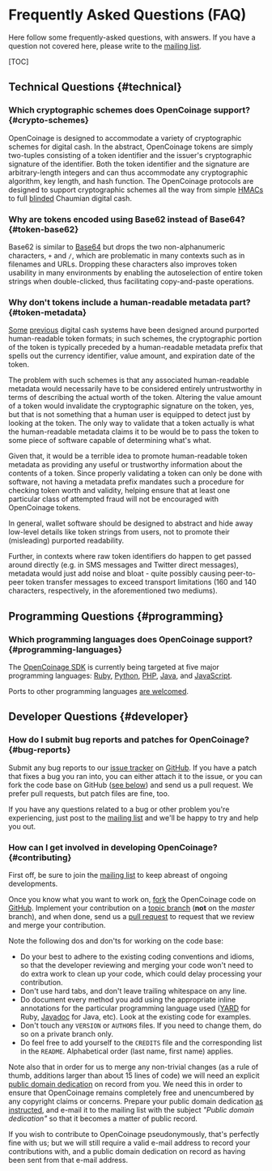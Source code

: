 Frequently Asked Questions (FAQ)
================================

Here follow some frequently-asked questions, with answers. If you have a
question not covered here, please write to the [mailing list][].

[mailing list]: http://groups.google.com/group/opencoinage

[TOC]

## Technical Questions {#technical}

### Which cryptographic schemes does OpenCoinage support? {#crypto-schemes}

OpenCoinage is designed to accommodate a variety of cryptographic schemes
for digital cash. In the abstract, OpenCoinage tokens are simply two-tuples
consisting of a token identifier and the issuer's cryptographic signature of
the identifier. Both the token identifier and the signature are
arbitrary-length integers and can thus accommodate any cryptographic
algorithm, key length, and hash function. The OpenCoinage protocols are
designed to support cryptographic schemes all the way from simple
[HMACs][HMAC] to full [blinded][blind signature] Chaumian digital cash.

[HMAC]:            http://en.wikipedia.org/wiki/HMAC
[blind signature]: http://en.wikipedia.org/wiki/Blind_signature

### Why are tokens encoded using Base62 instead of Base64? {#token-base62}

Base62 is similar to [Base64][] but drops the two non-alphanumeric
characters, `+` and `/`, which are problematic in many contexts such as in
filenames and URLs. Dropping these characters also improves token usability
in many environments by enabling the autoselection of entire token strings
when double-clicked, thus facilitating copy-and-paste operations.

[Base64]: http://en.wikipedia.org/wiki/Base64

### Why don't tokens include a human-readable metadata part? {#token-metadata}

[Some][Yodelbank] [previous][eCache] digital cash systems have been designed
around purported human-readable token formats; in such schemes, the
cryptographic portion of the token is typically preceded by a human-readable
metadata prefix that spells out the currency identifier, value amount, and
expiration date of the token.

The problem with such schemes is that any associated human-readable metadata
would necessarily have to be considered entirely untrustworthy in terms of
describing the actual worth of the token. Altering the value amount of a
token would invalidate the cryptographic signature on the token, yes, but
that is not something that a human user is equipped to detect just by
looking at the token. The only way to validate that a token actually is
what the human-readable metadata claims it to be would be to pass the token
to some piece of software capable of determining what's what.

Given that, it would be a terrible idea to promote human-readable token
metadata as providing any useful or trustworthy information about the
contents of a token. Since properly validating a token can only be done
with software, not having a metadata prefix mandates such a procedure for
checking token worth and validity, helping ensure that at least one
particular class of attempted fraud will not be encouraged with OpenCoinage
tokens.

In general, wallet software should be designed to abstract and hide away
low-level details like token strings from users, not to promote their
(misleading) purported readability.

Further, in contexts where raw token identifiers do happen to get passed
around directly (e.g. in SMS messages and Twitter direct messages),
metadata would just add noise and bloat - quite possibly causing
peer-to-peer token transfer messages to exceed transport limitations (160
and 140 characters, respectively, in the aforementioned two mediums).

[Yodelbank]: http://web.archive.org/web/20050901141955/http://yodelbank.com/certificates.html
[eCache]:    https://ffij33ewbnoeqnup.onion.meshmx.com/readme.php

## Programming Questions {#programming}

### Which programming languages does OpenCoinage support? {#programming-languages}

The [OpenCoinage SDK](/sdk) is currently being targeted at five major
programming languages: [Ruby](/sdk/ruby), [Python](/sdk/python),
[PHP](/sdk/php), [Java](/sdk/java), and [JavaScript](/sdk/javascript).

Ports to other programming languages [are welcomed](#contributing).

## Developer Questions {#developer}

### How do I submit bug reports and patches for OpenCoinage? {#bug-reports}

Submit any bug reports to our [issue tracker][] on [GitHub][]. If you have a
patch that fixes a bug you ran into, you can either attach it to the issue,
or you can fork the code base on GitHub ([see below](#contributing)) and
send us a pull request. We prefer pull requests, but patch files are fine,
too.

If you have any questions related to a bug or other problem you're
experiencing, just post to the [mailing list][] and we'll be happy to try
and help you out.

[issue tracker]: http://github.com/opencoinage/opencoinage/issues

### How can I get involved in developing OpenCoinage? {#contributing}

First off, be sure to join the [mailing list][] to keep abreast of ongoing
developments.

Once you know what you want to work on, [fork][] the OpenCoinage code on
[GitHub][]. Implement your contribution on a [topic branch][] (**not** on
the _master_ branch), and when done, send us a [pull request][] to request
that we review and merge your contribution.

Note the following dos and don'ts for working on the code base:

* Do your best to adhere to the existing coding conventions and idioms, so
  that the developer reviewing and merging your code won't need to do
  extra work to clean up your code, which could delay processing your
  contribution.
* Don't use hard tabs, and don't leave trailing whitespace on any line.
* Do document every method you add using the appropriate inline annotations
  for the particular programming language used ([YARD][] for Ruby,
  [Javadoc][] for Java, etc).  Look at the existing code for examples.
* Don't touch any `VERSION` or `AUTHORS` files. If you need to change them,
  do so on a private branch only.
* Do feel free to add yourself to the `CREDITS` file and the corresponding
  list in the `README`. Alphabetical order (last name, first name) applies.

Note also that in order for us to merge any non-trivial changes (as a rule
of thumb, additions larger than about 15 lines of code) we will need an
explicit [public domain dedication][PDD] on record from you. We need this in
order to ensure that OpenCoinage remains completely free and unencumbered by
any copyright claims or concerns. Prepare your public domain dedication [as
instructed][PDD], and e-mail it to the mailing list with the subject
_"Public domain dedication"_ so that it becomes a matter of public record.

If you wish to contribute to OpenCoinage pseudonymously, that's perfectly
fine with us; but we will still require a valid e-mail address to record
your contributions with, and a public domain dedication on record as having
been sent from that e-mail address.

[GitHub]:       http://github.com/opencoinage
[fork]:         http://help.github.com/forking/
[topic branch]: http://github.com/dchelimsky/rspec/wiki/topic-branches
[pull request]: http://help.github.com/pull-requests/
[YARD]:         http://yardoc.org/
[Javadoc]:      http://www.oracle.com/technetwork/java/javase/documentation/index-137868.html
[PDD]:          http://unlicense.org/#unlicensing-contributions
